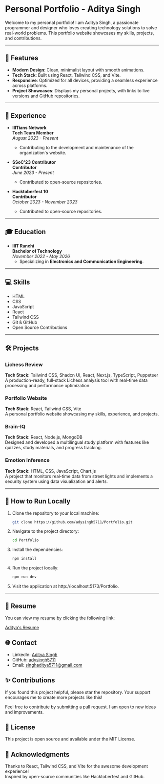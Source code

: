# **Personal Portfolio - Aditya Singh**

Welcome to my personal portfolio! I am Aditya Singh, a passionate programmer and designer who loves creating technology solutions to solve real-world problems. This portfolio website showcases my skills, projects, and contributions.

---

## 🚀 **Features**

- **Modern Design**: Clean, minimalist layout with smooth animations.
- **Tech Stack**: Built using React, Tailwind CSS, and Vite.
- **Responsive**: Optimized for all devices, providing a seamless experience across platforms.
- **Project Showcases**: Displays my personal projects, with links to live versions and GitHub repositories.

---

## 💼 **Experience**

- **IIITians Network**  
  **Tech Team Member**  
  _August 2023 - Present_

  - Contributing to the development and maintenance of the organization's website.

- **SSoC'23 Contributor**  
  **Contributor**  
  _June 2023 - Present_

  - Contributed to open-source repositories.

- **Hacktoberfest 10**  
  **Contributor**  
  _October 2023 - November 2023_
  - Contributed to open-source repositories.

---

## 🎓 **Education**

- **IIIT Ranchi**  
  **Bachelor of Technology**  
  _November 2022 - May 2026_
  - Specializing in **Electronics and Communication Engineering**.

---

## 💻 **Skills**

- HTML
- CSS
- JavaScript
- React
- Tailwind CSS
- Git & GitHub
- Open Source Contributions

---

## 🛠️ **Projects**

### **Lichess Review**

**Tech Stack**: Tailwind CSS, Shadcn UI, React, Next.js, TypeScript, Puppeteer
A production-ready, full-stack Lichess analysis tool with real-time data processing and performance optimization

### **Portfolio Website**

**Tech Stack**: React, Tailwind CSS, Vite  
A personal portfolio website showcasing my skills, experience, and projects.

### **Brain-IQ**

**Tech Stack**: React, Node.js, MongoDB  
Designed and developed a multilingual study platform with features like quizzes, study materials, and progress tracking.

### **Emotion Inference**

**Tech Stack**: HTML, CSS, JavaScript, Chart.js  
A project that monitors real-time data from street lights and implements a security system using data visualization and alerts.

---

## 🌟 **How to Run Locally**

1. Clone the repository to your local machine:

   ```bash
   git clone https://github.com/adysingh5711/Portfolio.git
   ```

2. Navigate to the project directory:

   ```bash
   cd Portfolio
   ```

3. Install the dependencies:

   ```bash
   npm install
   ```

4. Run the project locally:

   ```bash
   npm run dev
   ```

5. Visit the application at http://localhost:5173/Portfolio.

---

## 📑 Resume

You can view my resume by clicking the following link:

[Aditya's Resume](https://drive.google.com/file/d/1mNFVL09O2jS-75c6azkfxQB-btrNP6ek/)

## 🌐 Contact

- LinkedIn: [Aditya Singh](https://www.linkedin.com/in/singhaditya5711/)
- GitHub: [adysingh5711](https://github.com/adysingh5711)
- Email: [singhaditya5711@gmail.com](mailto:singhaditya5711@gmail.com)

## ✨ Contributions

If you found this project helpful, please star the repository. Your support encourages me to create more projects like this!

Feel free to contribute by submitting a pull request. I am open to new ideas and improvements.

## 📝 License

This project is open source and available under the MIT License.

## 🙏 Acknowledgments

Thanks to React, Tailwind CSS, and Vite for the awesome development experience!  
Inspired by open-source communities like Hacktoberfest and GitHub.
